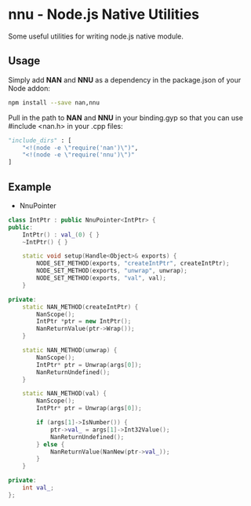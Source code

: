 # nnu - Node.js Native Utilities
  Some useful utilities for writing node.js native module.
  
## Usage
  Simply add **NAN** and **NNU** as a dependency in the package.json of your Node addon:
```bash
npm install --save nan,nnu
```
  Pull in the path to **NAN** and **NNU** in your binding.gyp so that you can use #include <nan.h> in your .cpp files:
```python
"include_dirs" : [
    "<!(node -e \"require('nan')\")",
    "<!(node -e \"require('nnu')\")"
]
```

## Example
  - NnuPointer
```c++
class IntPtr : public NnuPointer<IntPtr> {
public:
	IntPtr() : val_(0) { }
	~IntPtr() { }

	static void setup(Handle<Object>& exports) {
		NODE_SET_METHOD(exports, "createIntPtr", createIntPtr);
		NODE_SET_METHOD(exports, "unwrap", unwrap);
		NODE_SET_METHOD(exports, "val", val);
	}

private:
	static NAN_METHOD(createIntPtr) {
		NanScope();
		IntPtr *ptr = new IntPtr();
		NanReturnValue(ptr->Wrap());
	}

	static NAN_METHOD(unwrap) {
		NanScope();
		IntPtr* ptr = Unwrap(args[0]);
		NanReturnUndefined();
	}

	static NAN_METHOD(val) {
		NanScope();
		IntPtr* ptr = Unwrap(args[0]);

		if (args[1]->IsNumber()) {
			ptr->val_ = args[1]->Int32Value();
			NanReturnUndefined();
		} else {
			NanReturnValue(NanNew(ptr->val_));
		}
	}

private:
	int val_;
};
```
